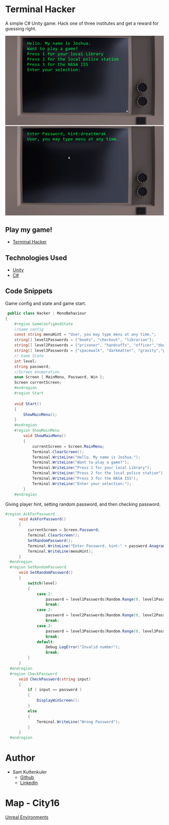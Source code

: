 # Terminal Hacker

A simple C# Unity game. Hack one of three institutes and get a reward for guessing right.

![Alt text](./images/TH_Screenshot.png "Preview")
![Alt text](./images/TH_Screenshot2.png "Preview")

## Play my game!
* [Terminal Hacker](https://sharemygame.com/@samkuttenk/hackergame)

## Technologies Used

* [Unity](https://unity.com/)
* [C#](https://docs.microsoft.com/en-us/dotnet/csharp/)


## Code Snippets

Game config and state and game start.

```csharp
 public class Hacker : MonoBehaviour
{
    #region GameConfigAndState
    //Game config
    const string menuHint = "User, you may type menu at any time.";
    string[] level1Passwords = {"books", "checkout", "librarian"};
    string[] level2Passwords = {"prisoner", "handcuffs", "officer","donut","arrest"};
    string[] level3Passwords = {"spacewalk", "darkmatter", "gravity","propulsion","spacestation", "astronaught"};
    // Game State
    int level;
    string password;
    //Screen enumeration
    enum Screen { MainMenu, Password, Win };
    Screen currentScreen;
    #endregion
    #region Start

    void Start()
    {
        ShowMainMenu();
    }
    #endregion
    #region ShowMainMenu
        void ShowMainMenu()
        {
            currentScreen = Screen.MainMenu;
            Terminal.ClearScreen();
            Terminal.WriteLine("Hello. My name is Joshua.");
            Terminal.WriteLine("Want to play a game?");
            Terminal.WriteLine("Press 1 for your local Library");
            Terminal.WriteLine("Press 2 for the local police station");
            Terminal.WriteLine("Press 3 for the NASA ISS");
            Terminal.WriteLine("Enter your selection:");   
        }
    #endregion
  ```

Giving player hint, setting random password, and then checking password.
  ```csharp
  #region AskForPassword
        void AskForPassword()
        {
            currentScreen = Screen.Password;
            Terminal.ClearScreen();
            SetRandomPassword();
            Terminal.WriteLine("Enter Password, hint:" + password.Anagram());
            Terminal.WriteLine(menuHint);
        } 
    #endregion
    #region SetRandomPassword
        void SetRandomPassword()
        {
            switch(level)
            {
                case 1:
                    password = level1Passwords[Random.Range(0, level1Passwords.Length)];
                    break;
                case 2:
                    password = level2Passwords[Random.Range(0, level2Passwords.Length)];
                    break;
                case 3:
                    password = level3Passwords[Random.Range(0, level3Passwords.Length)];
                    break;
                default:
                    Debug.LogError("Invalid number");
                    break;
            }
        }
    #endregion
    #region CheckPassword
        void CheckPassword(string input)
        {
            if ( input == password )
            {
                DisplayWinScreen();
            }
            else
            {
                Terminal.WriteLine("Wrong Password");
            }
        }
    #endregion
  ```

# Author
  * Sam Kuttenkuler
    - [Github](https://www.github.com/skuttenkuler)
    - [LinkedIn](https://www.linkedin.com/in/skdev91)

# Map - City16

[Unreal Environments](https://www.patreon.com/UnrealEnvironments?alert=2)
